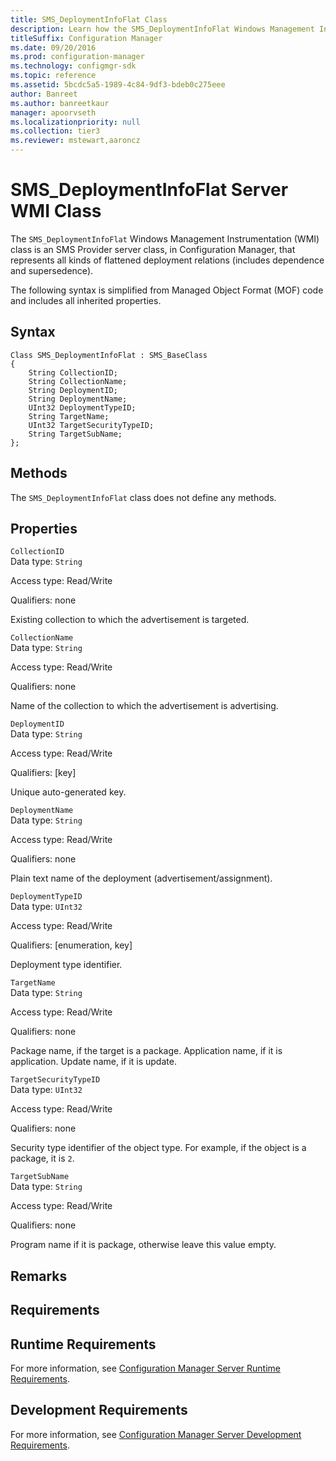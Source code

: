 ```yaml
---
title: SMS_DeploymentInfoFlat Class
description: Learn how the SMS_DeploymentInfoFlat Windows Management Instrumentation (WMI) class is an SMS Provider server class.
titleSuffix: Configuration Manager
ms.date: 09/20/2016
ms.prod: configuration-manager
ms.technology: configmgr-sdk
ms.topic: reference
ms.assetid: 5bcdc5a5-1989-4c84-9df3-bdeb0c275eee
author: Banreet
ms.author: banreetkaur
manager: apoorvseth
ms.localizationpriority: null
ms.collection: tier3
ms.reviewer: mstewart,aaroncz 
---
```

# SMS_DeploymentInfoFlat Server WMI Class
The `SMS_DeploymentInfoFlat` Windows Management Instrumentation (WMI) class is an SMS Provider server class, in Configuration Manager, that represents all kinds of flattened deployment relations (includes dependence and supersedence).  

 The following syntax is simplified from Managed Object Format (MOF) code and includes all inherited properties.  

## Syntax  

```  
Class SMS_DeploymentInfoFlat : SMS_BaseClass  
{  
    String CollectionID;  
    String CollectionName;  
    String DeploymentID;  
    String DeploymentName;  
    UInt32 DeploymentTypeID;  
    String TargetName;  
    UInt32 TargetSecurityTypeID;  
    String TargetSubName;  
};  
```  

## Methods  
 The `SMS_DeploymentInfoFlat` class does not define any methods.  

## Properties  
 `CollectionID`  
 Data type: `String`  

 Access type: Read/Write  

 Qualifiers: none  

 Existing collection to which the advertisement is targeted.  

 `CollectionName`  
 Data type: `String`  

 Access type: Read/Write  

 Qualifiers: none  

 Name of the collection to which the advertisement is advertising.  

 `DeploymentID`  
 Data type: `String`  

 Access type: Read/Write  

 Qualifiers: [key]  

 Unique auto-generated key.  

 `DeploymentName`  
 Data type: `String`  

 Access type: Read/Write  

 Qualifiers: none  

 Plain text name of the deployment (advertisement/assignment).  

 `DeploymentTypeID`  
 Data type: `UInt32`  

 Access type: Read/Write  

 Qualifiers: [enumeration, key]  

 Deployment type identifier.  

 `TargetName`  
 Data type: `String`  

 Access type: Read/Write  

 Qualifiers: none  

 Package name, if the target is a package. Application name, if it is application. Update name, if it is update.  

 `TargetSecurityTypeID`  
 Data type: `UInt32`  

 Access type: Read/Write  

 Qualifiers: none  

 Security type identifier of the object type. For example, if the object is a package, it is `2`.  

 `TargetSubName`  
 Data type: `String`  

 Access type: Read/Write  

 Qualifiers: none  

 Program name if it is package, otherwise leave this value empty.  

## Remarks  

## Requirements  

## Runtime Requirements  
 For more information, see [Configuration Manager Server Runtime Requirements](../../../develop/core/reqs/server-runtime-requirements.md).  

## Development Requirements  
 For more information, see [Configuration Manager Server Development Requirements](../../../develop/core/reqs/server-development-requirements.md).
